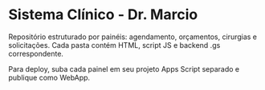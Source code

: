 # Sistema Clínico - Dr. Marcio

Repositório estruturado por painéis: agendamento, orçamentos, cirurgias e solicitações.
Cada pasta contém HTML, script JS e backend .gs correspondente.

Para deploy, suba cada painel em seu projeto Apps Script separado e publique como WebApp.